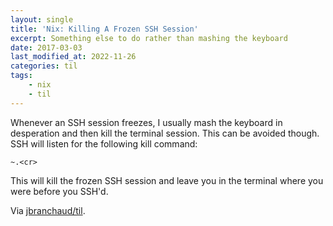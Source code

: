 ```yaml
---
layout: single
title: 'Nix: Killing A Frozen SSH Session'
excerpt: Something else to do rather than mashing the keyboard
date: 2017-03-03
last_modified_at: 2022-11-26
categories: til
tags:
    - nix
    - til
---
```


Whenever an SSH session freezes, I usually mash the keyboard in desperation
and then kill the terminal session. This can be avoided though. SSH will
listen for the following kill command:

```ssh
~.<cr>
```

This will kill the frozen SSH session and leave you in the terminal where
you were before you SSH'd.

Via [jbranchaud/til](https://github.com/jbranchaud/til).
